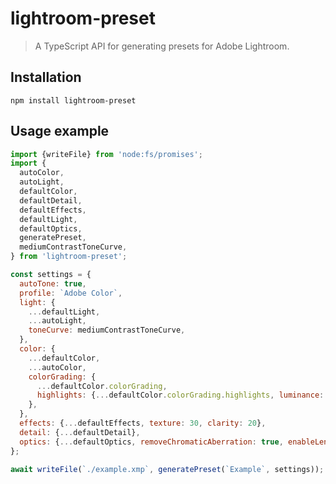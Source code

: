 # lightroom-preset

> A TypeScript API for generating presets for Adobe Lightroom.

## Installation

```
npm install lightroom-preset
```

## Usage example

```js
import {writeFile} from 'node:fs/promises';
import {
  autoColor,
  autoLight,
  defaultColor,
  defaultDetail,
  defaultEffects,
  defaultLight,
  defaultOptics,
  generatePreset,
  mediumContrastToneCurve,
} from 'lightroom-preset';
```

```js
const settings = {
  autoTone: true,
  profile: `Adobe Color`,
  light: {
    ...defaultLight,
    ...autoLight,
    toneCurve: mediumContrastToneCurve,
  },
  color: {
    ...defaultColor,
    ...autoColor,
    colorGrading: {
      ...defaultColor.colorGrading,
      highlights: {...defaultColor.colorGrading.highlights, luminance: -5},
    },
  },
  effects: {...defaultEffects, texture: 30, clarity: 20},
  detail: {...defaultDetail},
  optics: {...defaultOptics, removeChromaticAberration: true, enableLensCorrections: true},
};
```

```js
await writeFile(`./example.xmp`, generatePreset(`Example`, settings));
```
